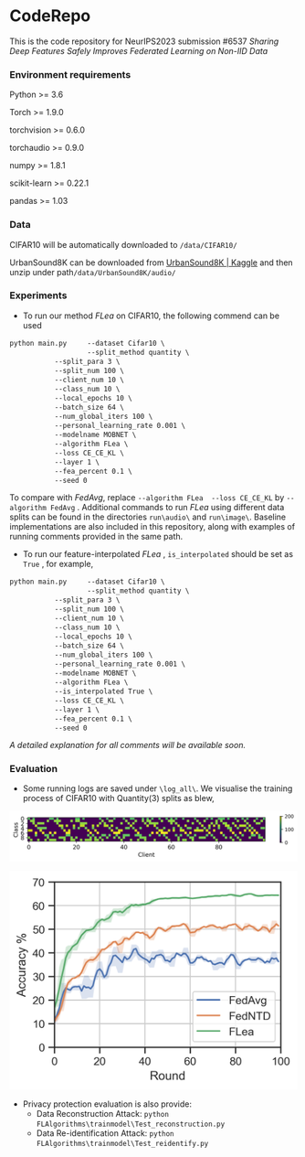 # CodeRepo

This is the code repository for NeurIPS2023 submission #6537 *Sharing Deep Features Safely Improves Federated*
*Learning on Non-IID Data*



### Environment requirements

Python >= 3.6

Torch >= 1.9.0

torchvision >= 0.6.0

torchaudio >= 0.9.0

numpy >= 1.8.1

scikit-learn >= 0.22.1

pandas >= 1.03



### Data

CIFAR10 will be automatically downloaded to `/data/CIFAR10/`

UrbanSound8K can be downloaded from [UrbanSound8K | Kaggle](https://www.kaggle.com/datasets/chrisfilo/urbansound8k) and then unzip under path`/data/UrbanSound8K/audio/`



### Experiments

- To run our method *FLea* on CIFAR10, the following commend can be used 

```
python main.py     --dataset Cifar10 \
                   --split_method quantity \
		   --split_para 3 \
		   --split_num 100 \
		   --client_num 10 \
		   --class_num 10 \
		   --local_epochs 10 \
		   --batch_size 64 \
		   --num_global_iters 100 \
		   --personal_learning_rate 0.001 \
		   --modelname MOBNET \
		   --algorithm FLea \
		   --loss CE_CE_KL \
		   --layer 1 \
		   --fea_percent 0.1 \
		   --seed 0 
```

To compare with *FedAvg*, replace `--algorithm FLea  --loss CE_CE_KL`  by `--algorithm FedAvg` . Additional commands to run *FLea* using different data splits can be found in the directories `run\audio\` and `run\image\`. Baseline implementations are also included in this repository, along with examples of running comments provided in the same path.



- To run our feature-interpolated  *FLea* ,  `is_interpolated` should be set as `True` , for example, 

```
python main.py     --dataset Cifar10 \
                   --split_method quantity \
		   --split_para 3 \
		   --split_num 100 \
		   --client_num 10 \
		   --class_num 10 \
		   --local_epochs 10 \
		   --batch_size 64 \
		   --num_global_iters 100 \
		   --personal_learning_rate 0.001 \
		   --modelname MOBNET \
		   --algorithm FLea \
		   --is_interpolated True \
		   --loss CE_CE_KL \
		   --layer 1 \
		   --fea_percent 0.1 \
		   --seed 0  
```

*A detailed explanation for all comments will be available soon.*



### Evaluation

- Some running logs are saved under `\log_all\`. We visualise the training process of CIFAR10 with Quantity(3) splits as blew,

![cifar10_q3](cifar10_q3.png)

![training_CIFAR10_qua3](training_CIFAR10_qua3.png)



- Privacy protection evaluation is also provide:
  - Data Reconstruction Attack: `python FLAlgorithms\trainmodel\Test_reconstruction.py`
  - Data Re-identification Attack: `python FLAlgorithms\trainmodel\Test_reidentify.py`
